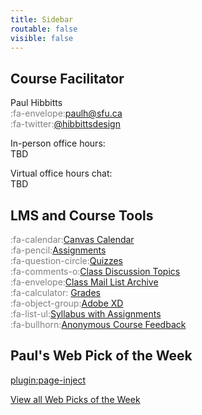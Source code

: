 ```yaml
---
title: Sidebar
routable: false
visible: false
---
```


## Course Facilitator
Paul Hibbitts  
<span style="color:grey">:fa-envelope:</span><a href="mailto:&#112;&#97;&#117;&#108;&#104;&#64;&#115;&#102;&#117;&#46;&#99;&#97;">&#112;&#97;&#117;&#108;&#104;&#64;&#115;&#102;&#117;&#46;&#99;&#97;
</a>   
<span style="color:grey">:fa-twitter:</span>[@hibbittsdesign](https://twitter.com/hibbittsdesign)  

In-person office hours:  
TBD

Virtual office hours chat:  
TBD

## LMS and Course Tools
<span style="color:grey">:fa-calendar:</span>[Canvas Calendar](https://canvas.sfu.ca/calendar#view_name=month&view_start=2019-01-18)  
<span style="color:grey">:fa-pencil:</span>[Assignments](https://canvas.sfu.ca/courses/44038/assignments)  
<span style="color:grey">:fa-question-circle:</span>[Quizzes](https://canvas.sfu.ca/courses/44038/quizzes)  
<span style="color:grey">:fa-comments-o:</span>[Class Discussion Topics](https://canvas.sfu.ca/courses/44038/discussion_topics)   
<span style="color:grey">:fa-envelope:</span>[Class Mail List Archive](http://www.cs.sfu.ca/CourseCentral/Hypermail/cmpt-363/)   
<span style="color:grey">:fa-calculator:</span> [Grades](https://canvas.sfu.ca/courses/44038/gradebook)  
<span style="color:grey">:fa-object-group:</span>[Adobe XD](https://www.adobe.com/ca/products/xd.html)   
<span style="color:grey">:fa-list-ul:</span>[Syllabus with Assignments](https://canvas.sfu.ca/courses/44038/assignments/syllabus)  
<span style="color:grey">:fa-bullhorn:</span>[Anonymous Course Feedback](https://oet.sandcats.io/shared/a04-FluD9JOX-jTDqgsLPd8fu3JFiN4-u1YKZ5pp6U4)  

## Paul's Web Pick of the Week
[plugin:page-inject](../all-web-picks-of-the-week/latest)

[View all Web Picks of the Week](../all-web-picks-of-the-week)
